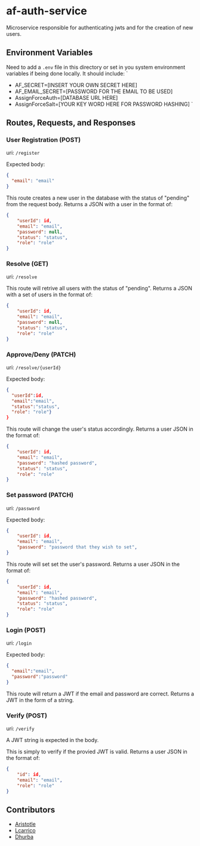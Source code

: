 # af-auth-service
Microservice responsible for authenticating jwts and for the creation of new users.

## Environment Variables
Need to add a `.env` file in this directory or set in you system environment variables if being done locally.
It should include: 
`
- AF_SECRET=[INSERT YOUR OWN SECRET HERE]
- AF_EMAIL_SECRET=[PASSWORD FOR THE EMAIL TO BE USED]
- AssignForceAuth=[DATABASE URL HERE]
- AssignForceSalt=[YOUR KEY WORD HERE FOR PASSWORD HASHING]
`
## Routes, Requests, and Responses
### User Registration (POST)
uri: `/register`

Expected body:
```json
{
  "email": "email"
}
```
This route creates a new user in the database with the status of "pending" from the request body.
Returns a JSON with a user in the format of:
```json
{
    "userId": id,
    "email": "email",
    "password": null,
    "status": "status",
    "role": "role"
}
```
### Resolve (GET)
uri: `/resolve`

This route will retrive all users with the status of "pending".
Returns a JSON with a set of users in the format of:
```json
{
    "userId": id,
    "email": "email",
    "password": null,
    "status": "status",
    "role": "role"
}
```

### Approve/Deny (PATCH)
uri: `/resolve/{userId}`

Expected body:
```json
{
  "userId":id,
  "email":"email",
  "status":"status",
  "role": "role"}
}
```
This route will change the user's status accordingly.
Returns a user JSON in the format of:
```json
{
    "userId": id,
    "email": "email",
    "password": "hashed password",
    "status": "status",
    "role": "role"
}
```
### Set password (PATCH)
uri: `/password`

Expected body:
```json
{
    "userId": id,
    "email": "email",
    "password": "password that they wish to set",
}
```
This route will set set the user's password.
Returns a user JSON in the format of:
```json
{
    "userId": id,
    "email": "email",
    "password": "hashed password",
    "status": "status",
    "role": "role"
}
```
### Login (POST)
uri: `/login`

Expected body:
```json
{
  "email":"email",
  "password":"password"
}
```
This route will return a JWT if the email and password are correct.
Returns a JWT in the form of a string.

### Verify (POST)
uri: `/verify`

A JWT string is expected in the body.

This is simply to verify if the provied JWT is valid.
Returns a user JSON in the format of:
```json
{
    "id": id,
    "email": "email",
    "role": "role"
}
```

## Contributors
- [Aristotle](https://github.com/StotTot)
- [Lcarrico](https://github.com/Lcarrico)
- [Dhurba](https://github.com/dhurba212)

